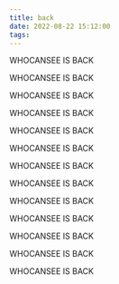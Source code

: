 ```yaml
---
title: back
date: 2022-08-22 15:12:00
tags:
---
```


WHOCANSEE IS BACK

WHOCANSEE IS BACK

WHOCANSEE IS BACK

WHOCANSEE IS BACK

WHOCANSEE IS BACK

WHOCANSEE IS BACK

WHOCANSEE IS BACK

WHOCANSEE IS BACK

WHOCANSEE IS BACK

WHOCANSEE IS BACK

WHOCANSEE IS BACK

WHOCANSEE IS BACK

WHOCANSEE IS BACK

